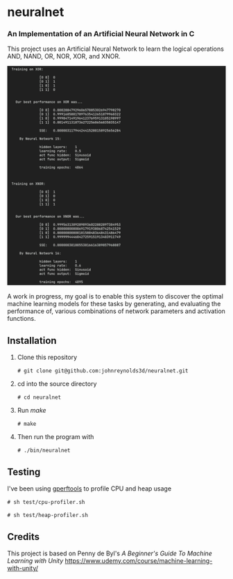 # neuralnet

### An Implementation of an Artificial Neural Network in C 

This project uses an Artificial Neural Network to learn the logical operations AND, NAND, OR, NOR, XOR, and XNOR. 

![Screenshot](/img/neuralnet.webp?raw=true "")

A work in progress, my goal is to enable this system to discover the optimal machine learning models for these tasks by generating, and evaluating the performance of, various combinations of network parameters and activation functions.

## Installation

  1. Clone this repository
     ```
     # git clone git@github.com:johnreynolds3d/neuralnet.git
     ```
  2. cd into the source directory
     ```
     # cd neuralnet 
     ```
  3. Run *make*
     ```
     # make
     ```
  4. Then run the program with
     ```
     # ./bin/neuralnet
     ```

## Testing

I've been using [gperftools](https://github.com/gperftools/gperftools) to profile CPU and heap usage
```
# sh test/cpu-profiler.sh
```
```
# sh test/heap-profiler.sh
```

## Credits

This project is based on Penny de Byl's *A Beginner's Guide To Machine Learning with Unity* https://www.udemy.com/course/machine-learning-with-unity/
